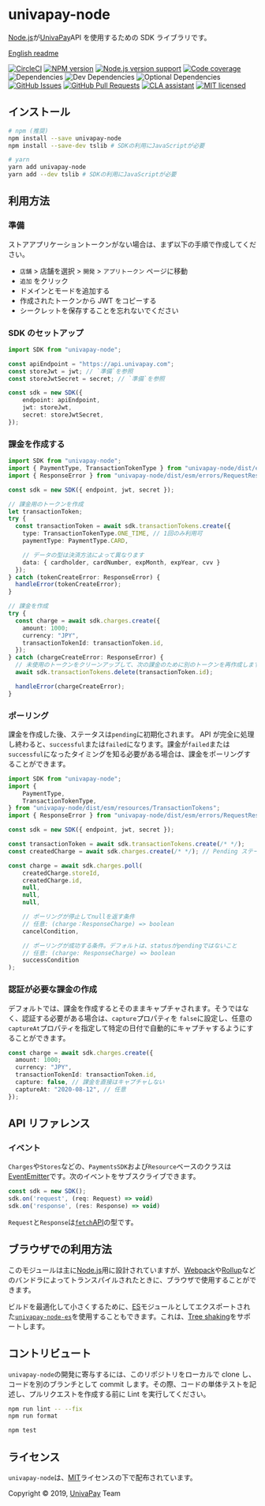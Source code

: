 [node]: https://nodejs.org/
[npm]: https://www.npmjs.com/
[yarn]: https://yarnpkg.com/
[webpack]: https://webpack.js.org/
[rollup]: https://rollupjs.org/
[circle-ci-url]: https://circleci.com/gh/univapay/univapay-node/tree/master
[univapay-url]: https://univapay.com/
[npm-url]: https://www.npmjs.com/package/univapay-node
[github-url]: https://github.com/univapay/univapay-node/
[github-issues-url]: https://github.com/univapay/univapay-node/issues
[github-pr-url]: https://github.com/univapay/univapay-node/pulls
[coveralls-url]: https://coveralls.io/github/univapay/univapay-node?branch=master
[license-url]: https://github.com/univapay/univapay-node/blob/master/LICENSE
[cla-url]: https://cla-assistant.io/univapay/univapay-node
[es-module-url]: https://npmjs.com/package/univapay-node-es
[es-url]: http://www.ecma-international.org/ecma-262/6.0/
[tree-url]: https://developer.mozilla.org/en-US/docs/Glossary/Tree_shaking
[shield-circle-ci]: https://circleci.com/gh/univapay/univapay-node/tree/master.svg?style=svg
[shield-node]: https://img.shields.io/node/v/univapay-node.svg
[shield-npm]: https://img.shields.io/npm/v/univapay-node.svg
[shield-downloads]: https://img.shields.io/npm/dm/univapay-node.svg
[shield-license]: https://img.shields.io/npm/l/univapay-node.svg
[shield-dependencies]: https://img.shields.io/david/univapay/univapay-node.svg
[shield-devdependencies]: https://img.shields.io/david/dev/univapay/univapay-node.svg
[shield-optionaldependencies]: https://img.shields.io/david/optional/univapay/univapay-node.svg
[shield-coverage]: https://coveralls.io/repos/github/univapay/univapay-node/badge.svg?branch=master
[shield-issues]: https://img.shields.io/github/issues/univapay/univapay-node.svg
[shield-pullrequests]: https://img.shields.io/github/issues-pr/univapay/univapay-node.svg
[shield-cla]: https://cla-assistant.io/readme/badge/univapay/univapay-node

# univapay-node

[Node.js][node]が[UnivaPay][univapay-url]API を使用するための SDK ライブラリです。

[English readme](README.en.md)

[![CircleCI][shield-circle-ci]][circle-ci-url]
[![NPM version][shield-npm]][npm-url]
[![Node.js version support][shield-node]][node]
[![Code coverage][shield-coverage]][coveralls-url]
![Dependencies][shield-dependencies]
![Dev Dependencies][shield-devdependencies]
![Optional Dependencies][shield-optionaldependencies]
[![GitHub Issues][shield-issues]][github-issues-url]
[![GitHub Pull Requests][shield-pullrequests]][github-pr-url]
[![CLA assistant][shield-cla]][cla-url]
[![MIT licensed][shield-license]][license-url]

## インストール

```bash
# npm (推奨)
npm install --save univapay-node
npm install --save-dev tslib # SDKの利用にJavaScriptが必要

# yarn
yarn add univapay-node
yarn add --dev tslib # SDKの利用にJavaScriptが必要
```

## 利用方法

### 準備

ストアアプリケーショントークンがない場合は、まず以下の手順で作成してください。

-   `店舗` > 店舗を選択 > `開発` > `アプリトークン` ページに移動
-   `追加` をクリック
-   ドメインとモードを追加する
-   作成されたトークンから JWT をコピーする
-   シークレットを保存することを忘れないでください

### SDK のセットアップ

```typescript
import SDK from "univapay-node";

const apiEndpoint = "https://api.univapay.com";
const storeJwt = jwt; // `準備`を参照
const storeJwtSecret = secret; // `準備`を参照

const sdk = new SDK({
    endpoint: apiEndpoint,
    jwt: storeJwt,
    secret: storeJwtSecret,
});
```

### 課金を作成する

```typescript
import SDK from "univapay-node";
import { PaymentType, TransactionTokenType } from "univapay-node/dist/esm/resources/TransactionTokens";
import { ResponseError } from "univapay-node/dist/esm/errors/RequestResponseError";

const sdk = new SDK({ endpoint, jwt, secret });

// 課金用のトークンを作成
let transactionToken;
try {
  const transactionToken = await sdk.transactionTokens.create({
    type: TransactionTokenType.ONE_TIME, // 1回のみ利用可
    paymentType: PaymentType.CARD,

    // データの型は決済方法によって異なります
    data: { cardholder, cardNumber, expMonth, expYear, cvv }
  });
} catch (tokenCreateError: ResponseError) {
  handleError(tokenCreateError);
}

// 課金を作成
try {
  const charge = await sdk.charges.create({
    amount: 1000;
    currency: "JPY",
    transactionTokenId: transactionToken.id,
  });
} catch (chargeCreateError: ResponseError) {
  // 未使用のトークンをクリーンアップして、次の課金のために別のトークンを再作成します
  await sdk.transactionTokens.delete(transactionToken.id);

  handleError(chargeCreateError);
}
```

### ポーリング

課金を作成した後、ステータスは`pending`に初期化されます。 API が完全に処理し終わると、`successful`または`failed`になります。課金が`failed`または`successful`になったタイミングを知る必要がある場合は、課金をポーリングすることができます。

```typescript
import SDK from "univapay-node";
import {
    PaymentType,
    TransactionTokenType,
} from "univapay-node/dist/esm/resources/TransactionTokens";
import { ResponseError } from "univapay-node/dist/esm/errors/RequestResponseError";

const sdk = new SDK({ endpoint, jwt, secret });

const transactionToken = await sdk.transactionTokens.create(/* */);
const createdCharge = await sdk.charges.create(/* */); // Pending ステータス

const charge = await sdk.charges.poll(
    createdCharge.storeId,
    createdCharge.id,
    null,
    null,
    null,

    // ポーリングが停止してnullを返す条件
    // 任意: (charge：ResponseCharge) => boolean
    cancelCondition,

    // ポーリングが成功する条件。デフォルトは、statusがpendingではないこと
    // 任意: (charge: ResponseCharge) => boolean
    successCondition
);
```

### 認証が必要な課金の作成

デフォルトでは、課金を作成するとそのままキャプチャされます。そうではなく、認証する必要がある場合は、`capture`プロパティを `false`に設定し、任意の`captureAt`プロパティを指定して特定の日付で自動的にキャプチャするようにすることができます。

```typescript
const charge = await sdk.charges.create({
  amount: 1000;
  currency: "JPY",
  transactionTokenId: transactionToken.id,
  capture: false, // 課金を直接はキャプチャしない
  captureAt: "2020-08-12", // 任意
});
```

## API リファレンス

### イベント

`Charges`や`Stores`などの、`PaymentsSDK`および`Resource`ベースのクラスは[EventEmitter](https://nodejs.org/api/events.html)です。次のイベントをサブスクライブできます。

```javascript
const sdk = new SDK();
sdk.on('request', (req: Request) => void)
sdk.on('response', (res: Response) => void)
```

`Request`と`Response`は[`fetch`API](https://developer.mozilla.org/ja/docs/Web/API/Fetch_API)の型です。

## ブラウザでの利用方法

このモジュールは主に[Node.js][node]用に設計されていますが、[Webpack][webpack]や[Rollup][rollup]などのバンドラによってトランスパイルされたときに、ブラウザで使用することができます。

ビルドを最適化して小さくするために、[ES][es-url]モジュールとしてエクスポートされた[`univapay-node-es`][es-module-url]を使用することもできます。これは、[Tree shaking][tree-url]をサポートします。

## コントリビュート

`univapay-node`の開発に寄与するには、このリポジトリをローカルで clone し、コードを別のブランチとして commit します。その際、コードの単体テストを記述し、プルリクエストを作成する前に Lint を実行してください。

```bash
npm run lint -- --fix
npm run format

npm test
```

## ライセンス

`univapay-node`は、[MIT][license-url]ライセンスの下で配布されています。

Copyright &copy; 2019, [UnivaPay][univapay-url] Team
